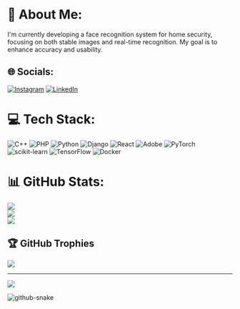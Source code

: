 # 💫 About Me:
I'm currently developing a face recognition system for home security, focusing on both stable images and real-time recognition. My goal is to enhance accuracy and usability.<br>


## 🌐 Socials:
 [![Instagram](https://img.shields.io/badge/Instagram-%23E4405F.svg?logo=Instagram&logoColor=white)](https://www.instagram.com/l_y_r_a_7/) [![LinkedIn](https://img.shields.io/badge/LinkedIn-%230077B5.svg?logo=linkedin&logoColor=white)](https://www.linkedin.com/in/yamin-shwe-yi-htay-23961a299/) 

# 💻 Tech Stack:
![C++](https://img.shields.io/badge/c++-%2300599C.svg?style=for-the-badge&logo=c%2B%2B&logoColor=white) ![PHP](https://img.shields.io/badge/php-%23777BB4.svg?style=for-the-badge&logo=php&logoColor=white) ![Python](https://img.shields.io/badge/python-3670A0?style=for-the-badge&logo=python&logoColor=ffdd54) ![Django](https://img.shields.io/badge/django-%23092E20.svg?style=for-the-badge&logo=django&logoColor=white) ![React](https://img.shields.io/badge/react-%2320232a.svg?style=for-the-badge&logo=react&logoColor=%2361DAFB) ![Adobe](https://img.shields.io/badge/adobe-%23FF0000.svg?style=for-the-badge&logo=adobe&logoColor=white) ![PyTorch](https://img.shields.io/badge/PyTorch-%23EE4C2C.svg?style=for-the-badge&logo=PyTorch&logoColor=white) ![scikit-learn](https://img.shields.io/badge/scikit--learn-%23F7931E.svg?style=for-the-badge&logo=scikit-learn&logoColor=white) ![TensorFlow](https://img.shields.io/badge/TensorFlow-%23FF6F00.svg?style=for-the-badge&logo=TensorFlow&logoColor=white) ![Docker](https://img.shields.io/badge/docker-%230db7ed.svg?style=for-the-badge&logo=docker&logoColor=white)
# 📊 GitHub Stats:
![](https://github-readme-stats.vercel.app/api?username=y2-htay&theme=dark&hide_border=false&include_all_commits=false&count_private=false)<br/>
![](https://github-readme-streak-stats.herokuapp.com/?user=y2-htay&theme=dark&hide_border=false)<br/>
![](https://github-readme-stats.vercel.app/api/top-langs/?username=y2-htay&theme=dark&hide_border=false&include_all_commits=false&count_private=false&layout=compact)

## 🏆 GitHub Trophies
![](https://github-profile-trophy.vercel.app/?username=y2-htay&theme=radical&no-frame=false&no-bg=true&margin-w=4)

---
[![](https://visitcount.itsvg.in/api?id=y2-htay&icon=0&color=0)](https://visitcount.itsvg.in)

<!-- Proudly created with GPRM ( https://gprm.itsvg.in ) -->

<picture>
  <source media="(prefers-color-scheme: dark)" srcset="https://raw.githubusercontent.com/y2-htay/y2-htay/output/github-snake-dark.svg" />
  <source media="(prefers-color-scheme: light)" srcset="https://raw.githubusercontent.com/y2-htay/y2-htay/output/github-snake.svg" />
  <img alt="github-snake" src="https://raw.githubusercontent.com/y2-htay/y2-htay/github-snake.svg" />
</picture>